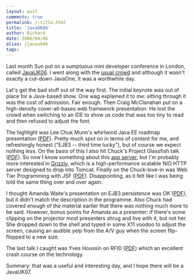 ```yaml
---
layout: post
comments: true
permalink: /:title.html
title: 'JavaUK06'
author: Richard
date: 2006/04/06
alias: /javauk06
tags:
---
```



Last month Sun put on a sumptuous mini developer conference in London,
called [JavaUK06][]. I went along with the [usual crowd][] and although
it wasn't exactly a cut-down JavaOne, it was a worthwhile day.

Let's get the bad stuff out of the way first. The initial keynote was
out of place for a Java-based show. One wag explained it to me: sitting
through it was the cost of admission. Fair enough. Then Craig McClanahan
put on a high-density cover-all-bases web framework presentation. He
lost the crowd when switching to an IDE to show us code that was too
tiny to read and then refused to adjust the font.

The highlight was Lee Chuk Munn's whirlwind Java EE roadmap presentation
([PDF][]). Pretty much spot on in terms of content for me, and
refreshingly honest ("EJB3 -- third time lucky"), but of course we
expect nothing less. On the basis of this I also hit Chuck's Project
Glassfish talk ([PDF][1]). So now I know something about this [app server][], but I'm probably more interested in [Grizzly][], which is a
high-performance scalable NIO HTTP server designed to drop into Tomcat.
Finally on the Chuck-love-in was Web Tier Programming with JSF ([PDF][2]). Disappointing, as it felt like I was being told the same
thing over and over again.

I thought Amanda Waite's presentation on EJB3 persistence was OK
([PDF][3]), but it didn't match the description in the programme. Also
Chuck had covered enough of the material earlier that there was nothing
much more to be said. However, bonus points for Amanda as a presenter:
if there's some clipping on the projector most presenters shrug and live
with it, but not her. She dropped down to the shell and typed in some
X11 voodoo to adjust the screen, causing an audible yelp from the A/V
guy when the screen flip-flopped to a new size.

The last talk I caught was Yves Houssin on RFID ([PDF][4]) which an
excellent crash course on the technology.

Summary: that was a useful and interesting day, and I hope there will be
a JavaUK07.

  [JavaUK06]: http://uk.sun.com/sunnews/events/2006/mar/javauk06/
  [usual crowd]: http://www.cognitran.com/
  [PDF]: http://uk.sun.com/sunnews/events/2006/mar/javauk06/presentations/chuk_j2ee_architecture.pdf
  [1]: http://uk.sun.com/sunnews/events/2006/mar/javauk06/presentations/chuk_glassfish.pdf
  [app server]: http://java.sun.com/javaee/glassfish/
  [Grizzly]: http://weblogs.java.net/blog/jfarcand/archive/2005/06/grizzly_an_http.html
  [2]: http://uk.sun.com/sunnews/events/2006/mar/javauk06/presentations/chuk_jsf_ajax.pdf
  [3]: http://uk.sun.com/sunnews/events/2006/mar/javauk06/presentations/Amanda_Waite.pdf
  [4]: http://uk.sun.com/sunnews/events/2006/mar/javauk06/presentations/Yves_Houssin.pdf
